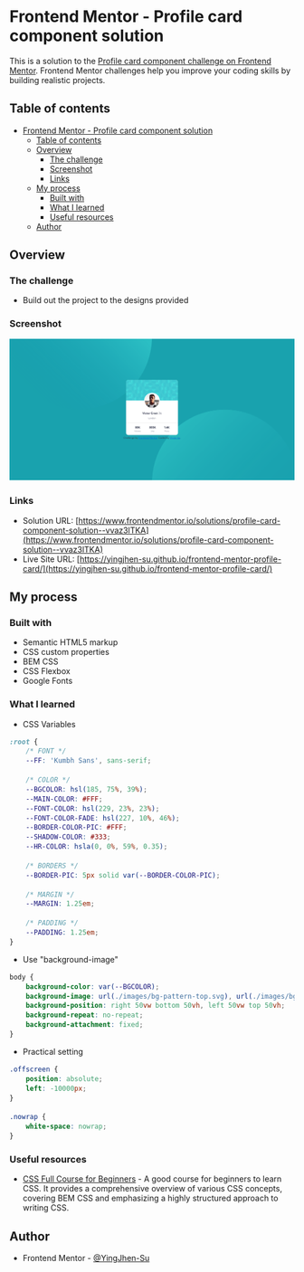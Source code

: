# Frontend Mentor - Profile card component solution

This is a solution to the [Profile card component challenge on Frontend Mentor](https://www.frontendmentor.io/challenges/profile-card-component-cfArpWshJ). Frontend Mentor challenges help you improve your coding skills by building realistic projects. 

## Table of contents

- [Frontend Mentor - Profile card component solution](#frontend-mentor---profile-card-component-solution)
  - [Table of contents](#table-of-contents)
  - [Overview](#overview)
    - [The challenge](#the-challenge)
    - [Screenshot](#screenshot)
    - [Links](#links)
  - [My process](#my-process)
    - [Built with](#built-with)
    - [What I learned](#what-i-learned)
    - [Useful resources](#useful-resources)
  - [Author](#author)

## Overview

### The challenge

- Build out the project to the designs provided

### Screenshot

![screenshot](./images/screenshot.png)


### Links

- Solution URL: [https://www.frontendmentor.io/solutions/profile-card-component-solution--vvaz3lTKA](https://www.frontendmentor.io/solutions/profile-card-component-solution--vvaz3lTKA)
- Live Site URL: [https://yingjhen-su.github.io/frontend-mentor-profile-card/](https://yingjhen-su.github.io/frontend-mentor-profile-card/)

## My process

### Built with

- Semantic HTML5 markup
- CSS custom properties
- BEM CSS
- CSS Flexbox
- Google Fonts

### What I learned

- CSS Variables
```css
:root {
    /* FONT */
    --FF: 'Kumbh Sans', sans-serif;

    /* COLOR */
    --BGCOLOR: hsl(185, 75%, 39%);
    --MAIN-COLOR: #FFF;
    --FONT-COLOR: hsl(229, 23%, 23%);
    --FONT-COLOR-FADE: hsl(227, 10%, 46%);
    --BORDER-COLOR-PIC: #FFF;
    --SHADOW-COLOR: #333;
    --HR-COLOR: hsla(0, 0%, 59%, 0.35);
    
    /* BORDERS */
    --BORDER-PIC: 5px solid var(--BORDER-COLOR-PIC);

    /* MARGIN */
    --MARGIN: 1.25em;

    /* PADDING */
    --PADDING: 1.25em;
}
```

- Use "background-image"
```css
body {
    background-color: var(--BGCOLOR);
    background-image: url(./images/bg-pattern-top.svg), url(./images/bg-pattern-bottom.svg);
    background-position: right 50vw bottom 50vh, left 50vw top 50vh;
    background-repeat: no-repeat;
    background-attachment: fixed;
}
```

- Practical setting
```css
.offscreen {
    position: absolute;
    left: -10000px;
}

.nowrap {
    white-space: nowrap;
}
```

### Useful resources

- [CSS Full Course for Beginners](https://www.youtube.com/watch?v=n4R2E7O-Ngo) - A good course for beginners to learn CSS. It provides a comprehensive overview of various CSS concepts, covering BEM CSS and emphasizing a highly structured approach to writing CSS.

## Author

- Frontend Mentor - [@YingJhen-Su](https://www.frontendmentor.io/profile/YingJhen-Su)
